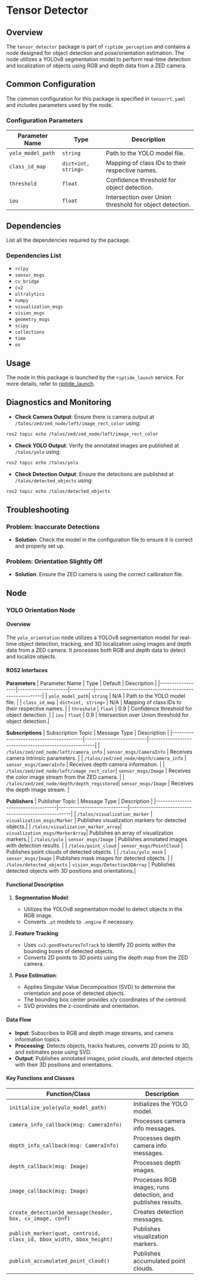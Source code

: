 # Tensor Detector

## Overview
The `tensor_detector` package is part of `riptide_perception` and contains a node designed for object detection and pose/orientation estimation. The node utilizes a YOLOv8 segmentation model to perform real-time detection and localization of objects using RGB and depth data from a ZED camera.

## Common Configuration
The common configuration for this package is specified in `tensorrt.yaml` and includes parameters used by the node.

### Configuration Parameters
| Parameter Name   | Type                | Description                                      |
|------------------|---------------------|--------------------------------------------------|
| `yolo_model_path`| `string`            | Path to the YOLO model file.                     |
| `class_id_map`   | `dict<int, string>` | Mapping of class IDs to their respective names.  |
| `threshold`      | `float`             | Confidence threshold for object detection.       |
| `iou`            | `float`             | Intersection over Union threshold for object detection.|

## Dependencies
List all the dependencies required by the package.

### Dependencies List
- `rclpy`
- `sensor_msgs`
- `cv_bridge`
- `cv2`
- `ultralytics`
- `numpy`
- `visualization_msgs`
- `vision_msgs`
- `geometry_msgs`
- `scipy`
- `collections`
- `time`
- `os`

## Usage
The node in this package is launched by the `riptide_launch` service. For more details, refer to [riptide_launch](https://github.com/osu-uwrt/riptide_launch).

## Diagnostics and Monitoring

- **Check Camera Output**: Ensure there is camera output at `/talos/zed/zed_node/left/image_rect_color` using:
```bash
ros2 topic echo /talos/zed/zed_node/left/image_rect_color
```

- **Check YOLO Output**: Verify the annotated images are published at `/talos/yolo` using:
```bash
ros2 topic echo /talos/yolo
```

- **Check Detection Output**: Ensure the detections are published at `/talos/detected_objects` using:
```bash
ros2 topic echo /talos/detected_objects
```

## Troubleshooting
### Problem: Inaccurate Detections
- **Solution**: Check the model in the configuration file to ensure it is correct and properly set up.

### Problem: Orientation Slightly Off
- **Solution**: Ensure the ZED camera is using the correct calibration file.

## Node

### YOLO Orientation Node

#### Overview
The `yolo_orientation` node utilizes a YOLOv8 segmentation model for real-time object detection, tracking, and 3D localization using images and depth data from a ZED camera. It processes both RGB and depth data to detect and localize objects.

#### ROS2 Interfaces

**Parameters**
| Parameter Name   | Type                | Default  | Description                                            |
|------------------|---------------------|----------|--------------------------------------------------------|
| `yolo_model_path`| `string`            | N/A      | Path to the YOLO model file.                           |
| `class_id_map`   | `dict<int, string>` | N/A      | Mapping of class IDs to their respective names.        |
| `threshold`      | `float`             | 0.9      | Confidence threshold for object detection.             |
| `iou`            | `float`             | 0.9      | Intersection over Union threshold for object detection.|

**Subscriptions**
| Subscription Topic                      | Message Type             | Description                                           |
|-----------------------------------------|--------------------------|-------------------------------------------------------|
| `/talos/zed/zed_node/left/camera_info`  | `sensor_msgs/CameraInfo` | Receives camera intrinsic parameters.                 |
| `/talos/zed/zed_node/depth/camera_info` | `sensor_msgs/CameraInfo` | Receives depth camera information.                    |
| `/talos/zed/zed_node/left/image_rect_color`| `sensor_msgs/Image`    | Receives the color image stream from the ZED camera.  |
| `/talos/zed/zed_node/depth/depth_registered`| `sensor_msgs/Image`   | Receives the depth image stream.                      |

**Publishers**
| Publisher Topic                    | Message Type                | Description                                         |
|------------------------------------|-----------------------------|-----------------------------------------------------|
| `/talos/visualization_marker`      | `visualization_msgs/Marker` | Publishes visualization markers for detected objects.|
| `/talos/visualization_marker_array`| `visualization_msgs/MarkerArray`| Publishes an array of visualization markers.|
| `/talos/yolo`                      | `sensor_msgs/Image`         | Publishes annotated images with detection results.  |
| `/talos/point_cloud`               | `sensor_msgs/PointCloud`    | Publishes point clouds of detected objects.         |
| `/talos/yolo_mask`                 | `sensor_msgs/Image`         | Publishes mask images for detected objects.         |
| `/talos/detected_objects`          | `vision_msgs/Detection3DArray` | Publishes detected objects with 3D positions and orientations.|

#### Functional Description
1. **Segmentation Model**:
   - Utilizes the YOLOv8 segmentation model to detect objects in the RGB image.
   - Converts `.pt` models to `.engine` if necessary.

2. **Feature Tracking**:
   - Uses `cv2.goodFeaturesToTrack` to identify 2D points within the bounding boxes of detected objects.
   - Converts 2D points to 3D points using the depth map from the ZED camera.

3. **Pose Estimation**:
   - Applies Singular Value Decomposition (SVD) to determine the orientation and pose of detected objects.
   - The bounding box center provides x/y coordinates of the centroid.
   - SVD provides the z-coordinate and orientation.

#### Data Flow
- **Input**: Subscribes to RGB and depth image streams, and camera information topics.
- **Processing**: Detects objects, tracks features, converts 2D points to 3D, and estimates pose using SVD.
- **Output**: Publishes annotated images, point clouds, and detected objects with their 3D positions and orientations.

#### Key Functions and Classes
| Function/Class                         | Description                                                  |
|----------------------------------------|--------------------------------------------------------------|
| `initialize_yolo(yolo_model_path)`     | Initializes the YOLO model.                                   |
| `camera_info_callback(msg: CameraInfo)`| Processes camera info messages.                               |
| `depth_info_callback(msg: CameraInfo)` | Processes depth camera info messages.                         |
| `depth_callback(msg: Image)`           | Processes depth images.                                       |
| `image_callback(msg: Image)`           | Processes RGB images, runs detection, and publishes results.  |
| `create_detection3d_message(header, box, cv_image, conf)` | Creates detection messages.   |
| `publish_marker(quat, centroid, class_id, bbox_width, bbox_height)` | Publishes visualization markers. |
| `publish_accumulated_point_cloud()`    | Publishes accumulated point clouds.                           |
